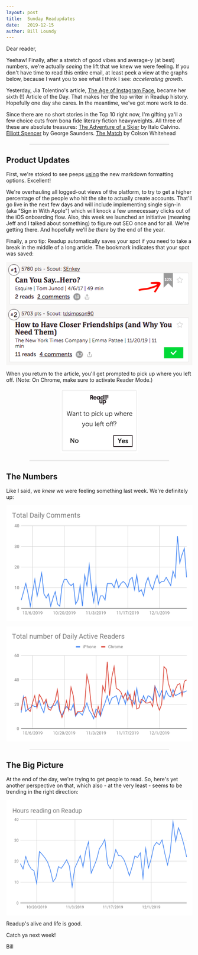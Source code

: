 ```yaml
---
layout: post
title:  Sunday Readupdates
date:   2019-12-15
author: Bill Loundy
---
```

<p>
    Dear reader,
</p>
<p>
    Yeehaw! Finally, after a stretch of good vibes and average-y (at best) numbers, we're actually <em>seeing</em> the lift that we knew we were feeling. If you don't have time to read this entire email, at least peek a view at the graphs below, because I want you to see what I think I see: <em>accelerating growth.</em>
</p>
<p>
    Yesterday, Jia Tolentino's article, <a href="https://readup.com/read/the-new-yorker/the-age-of-instagram-face">The Age of Instagram Face</a>, became her sixth (!) Article of the Day. That makes her the top writer in Readup history. Hopefully one day she cares. In the meantime, we've got more work to do.
</p>
<p>
    Since there are no short stories in the Top 10 right now, I'm gifting ya'll a few choice cuts from bona fide literary fiction heavyweights. All three of these are absolute treasures: <a href="https://readup.com/read/the-new-yorker/the-adventure-of-a-skier">The Adventure of a Skier</a> by Italo Calvino. <a href="https://readup.com/read/the-new-yorker/elliott-spencer">Elliott Spencer</a> by George Saunders. <a href="https://readup.com/read/the-new-yorker/the-match-by-colson-whitehead">The Match</a> by Colson Whitehead
</p>
<div style="width:75%;margin:1.5em auto;border-bottom:1px solid #ccc;"></div>
<h2>
    Product Updates
</h2>
<p>
    First, we're stoked to see peeps <a href="https://readup.com/comments/80000-hours/ways-people-trying-to-do-good-accidentally-make-things-worse-and-how-to-avoid-th/zmEA9z">using</a> the new markdown formatting options. Excellent!
</p>
<p>
We're overhauling all logged-out views of the platform, to try to get a higher percentage of the people who hit the site to actually create accounts. That'll go live in the next few days and will include implementing single sign-in (aka "Sign in With Apple") which will knock a few unnecessary clicks out of the iOS onboarding flow. Also, this week we launched an initiative (meaning Jeff and I talked about something) to figure out SEO once and for all. We're getting there. And hopefully we'll <em>be there</em> by the end of the year. 
</p>
<p>
    Finally, a pro tip: Readup automatically saves your spot if you need to take a break in the middle of a long article. The bookmark indicates that your spot was saved: 
</p>
<p>
    <img src="/pics/bookmark.png" style="display:block;margin:0 auto;max-width:100%;"> 
</p>
<p>
    When you return to the article, you'll get prompted to pick up where you left off. (Note: On Chrome, make sure to activate Reader Mode.) 
</p>
<p>
    <img src="/pics/place.png" style="display:block;margin:0 auto;max-width:100%;"> 
</p>
<div style="width:75%;margin:1.5em auto;border-bottom:1px solid #ccc;"></div>
<h2>
    The Numbers
</h2>
<p>
    Like I said, we <em>knew</em> we were feeling something last week. We're definitely up:  
</p>
<p>
    <img src="/pics/tdc.png" style="display:block;margin:0 auto;max-width:100%;"> 
</p>
<p>
    <img src="/pics/dar.png" style="display:block;margin:0 auto;max-width:100%;"> 
</p>
<div style="width:75%;margin:1.5em auto;border-bottom:1px solid #ccc;"></div>
<h2>
    The Big Picture
</h2>
<p>
    At the end of the day, we're trying to get people to read. So, here's yet another perspective on that, which also - at the very least - seems to be trending in the right direction:  
</p>
<p>
    <img src="/pics/hours.png" style="display:block;margin:0 auto;max-width:100%;">
</p>
<p>
Readup's alive and life is good. 
</p> 
<p>
    Catch ya next week!
</p>
<p>
    Bill
</p>